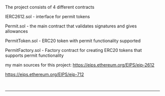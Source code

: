 The project consists of 4 different contracts

IERC2612.sol - interface for permit tokens

Permit.sol - the main contract that validates signatures and gives allowances

PermitToken.sol - ERC20 token with permit functionality supported

PermitFactory.sol - Factory contract for creating ERC20 tokens that supports permit functionality

my main sources for this project:
https://eips.ethereum.org/EIPS/eip-2612

https://eips.ethereum.org/EIPS/eip-712

<br />

---
